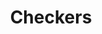 ---
types: "word"

title: "Checkers"

categories: ['']

tags: ['Checkers']

arabic: 'الضامة'
arabic2: 'الدامة'

arexps: []

enwords: ['Checkers']

enexps: []

arlexicons: 'ض'
arlexicons2: 'د'

enlexicons: 'C'

authors: ['Ruqayya Roshdy']

translators: ['']

citations: 'العربية والذكاء الاصطناعي'

sources: 'مركز الملك عبدالله بن عبدالعزيز الدولي لخدمة اللغة العربية'

word: "true"

slug: ""
---